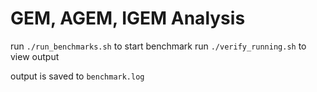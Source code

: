 # GEM, AGEM, IGEM Analysis


run `./run_benchmarks.sh` to start benchmark
run `./verify_running.sh` to view output 

output is saved to `benchmark.log`